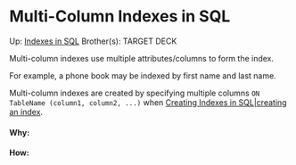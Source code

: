 # Multi-Column Indexes in SQL

Up: [Indexes in SQL](indexes_in_sql)
Brother(s):
TARGET DECK

Multi-column indexes use multiple attributes/columns to form the index.

For example, a phone book may be indexed by first name and last name.

Multi-column indexes are created by specifying multiple columns `ON TableName (column1, column2, ...)` when [Creating Indexes in SQL|creating an index](creating_indexes_in_sql|creating_an_index).



































#### Why:
#### How:









